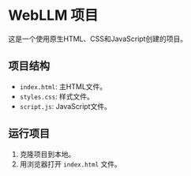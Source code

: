 # WebLLM 项目

这是一个使用原生HTML、CSS和JavaScript创建的项目。

## 项目结构
- `index.html`: 主HTML文件。
- `styles.css`: 样式文件。
- `script.js`: JavaScript文件。

## 运行项目
1. 克隆项目到本地。
2. 用浏览器打开 `index.html` 文件。